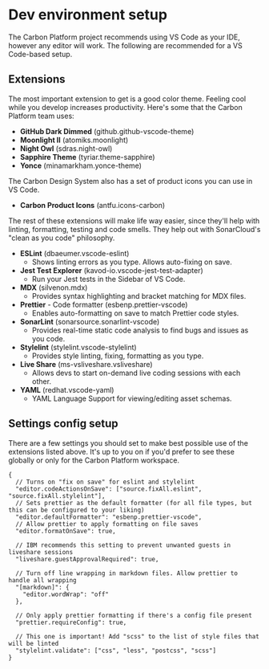 # Dev environment setup

The Carbon Platform project recommends using VS Code as your IDE, however any editor will work. The
following are recommended for a VS Code-based setup.

## Extensions

The most important extension to get is a good color theme. Feeling cool while you develop increases
productivity. Here's some that the Carbon Platform team uses:

- **GitHub Dark Dimmed** (github.github-vscode-theme)
- **Moonlight II** (atomiks.moonlight)
- **Night Owl** (sdras.night-owl)
- **Sapphire Theme** (tyriar.theme-sapphire)
- **Yonce** (minamarkham.yonce-theme)

The Carbon Design System also has a set of product icons you can use in VS Code.

- **Carbon Product Icons** (antfu.icons-carbon)

The rest of these extensions will make life way easier, since they'll help with linting, formatting,
testing and code smells. They help out with SonarCloud's "clean as you code" philosophy.

- **ESLint** (dbaeumer.vscode-eslint)
  - Shows linting errors as you type. Allows auto-fixing on save.
- **Jest Test Explorer** (kavod-io.vscode-jest-test-adapter)
  - Run your Jest tests in the Sidebar of VS Code.
- **MDX** (silvenon.mdx)
  - Provides syntax highlighting and bracket matching for MDX files.
- **Prettier** - Code formatter (esbenp.prettier-vscode)
  - Enables auto-formatting on save to match Prettier code styles.
- **SonarLint** (sonarsource.sonarlint-vscode)
  - Provides real-time static code analysis to find bugs and issues as you code.
- **Stylelint** (stylelint.vscode-stylelint)
  - Provides style linting, fixing, formatting as you type.
- **Live Share** (ms-vsliveshare.vsliveshare)
  - Allows devs to start on-demand live coding sessions with each other.
- **YAML** (redhat.vscode-yaml)
  - YAML Language Support for viewing/editing asset schemas.

## Settings config setup

There are a few settings you should set to make best possible use of the extensions listed above.
It's up to you on if you'd prefer to see these globally or only for the Carbon Platform workspace.

```jsonc
{
  // Turns on "fix on save" for eslint and stylelint
  "editor.codeActionsOnSave": ["source.fixAll.eslint", "source.fixAll.stylelint"],
  // Sets prettier as the default formatter (for all file types, but this can be configured to your liking)
  "editor.defaultFormatter": "esbenp.prettier-vscode",
  // Allow prettier to apply formatting on file saves
  "editor.formatOnSave": true,

  // IBM recommends this setting to prevent unwanted guests in liveshare sessions
  "liveshare.guestApprovalRequired": true,

  // Turn off line wrapping in markdown files. Allow prettier to handle all wrapping
  "[markdown]": {
    "editor.wordWrap": "off"
  },

  // Only apply prettier formatting if there's a config file present
  "prettier.requireConfig": true,

  // This one is important! Add "scss" to the list of style files that will be linted
  "stylelint.validate": ["css", "less", "postcss", "scss"]
}
```
